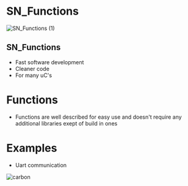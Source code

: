 # SN_Functions
![SN_Functions (1)](https://github.com/NYDEREK/SN_Functions/assets/112076828/0484e442-62ae-41e9-af2f-f8db094243e2)

## SN_Functions
* Fast software development
* Cleaner code
* For many uC's

# Functions
* Functions are well described for easy use and doesn't require any additional libraries exept of build in ones

# Examples

* Uart communication

![carbon](https://github.com/NYDEREK/SN_Functions/assets/112076828/9eee295f-e3e9-4afe-9efc-aa4fe06de44b)




